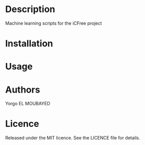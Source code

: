 
# Description

Machine learning scripts for the iCFree project

# Installation

# Usage

# Authors

Yorgo EL MOUBAYED

# Licence

Released under the MIT licence. See the LICENCE file for details.
